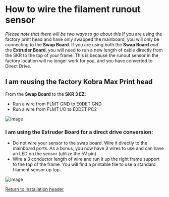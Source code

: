 # How to wire the filament runout sensor
_Please note that there will be two ways to go about this_ If you are using the factory print head and have only swapped the mainboard, you will only be connecting to the **Swap Board**.
If you are using both the **Swap Board** _and_ the **Extruder Board**, you will need to run a new length of cable directly from the SKR to the top of your frame. This is because the runout sensor in the factory location will no longer work for you, and you have converted to Direct Drive.

## I am reusing the factory Kobra Max Print head

From the **Swap Board** to the **SKR 3 EZ**:

- Run a wire from FLMT GND to E0DET GND
- Run a wire from FLMT I/O to E0DET PC2

![image](https://github.com/smartwareio/SWIO-Kobra-Max-Adapter-Kit/assets/139072083/6156724c-3a32-4a75-83cb-cc78d270d2e3)

### I am using the Extruder Board for a direct drive conversion:

- Do not wire your sensor to the swap board. Wire it directly to the mainboard ports. As a bonus, you now have 3 wires to use and can have an LED on the sensor (utilize the 5V pin).
- Wire a 3 conductor length of wire and run it up the right frame support to the top of the frame. You will find a printable file to use a standard filament sensor up top.

![image](https://github.com/smartwareio/SWIO-Kobra-Max-Adapter-Kit/assets/139072083/2d968ce2-d4d3-4454-9d73-b15c3a9eb017)

[Return to installation header](https://github.com/smartwareio/SWIO-Kobra-Max-Adapter-Kit/tree/main#wiring-the-swap-board-under-development)
